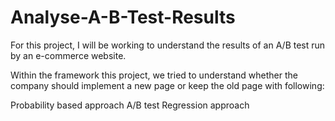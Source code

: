 # Analyse-A-B-Test-Results

For this project, I will be working to understand the results of an A/B test run by an e-commerce website.

Within the framework this project, we tried to understand whether the company should implement a new page or keep the old page with following:

Probability based approach
A/B test
Regression approach
